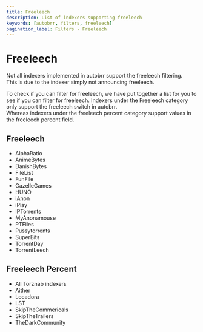 ```yaml
---
title: Freeleech
description: List of indexers supporting freeleech
keywords: [autobrr, filters, freeleech]
pagination_label: Filters - Freeleech
---
```


# Freeleech

Not all indexers implemented in autobrr support the freeleech filtering.  
This is due to the indexer simply not announcing freeleech.  

To check if you can filter for freeleech, we have put together a list for you to see if you can filter for freeleech.
Indexers under the Freeleech category only support the freeleech switch in autobrr.  
Whereas indexers under the freeleech percent category support values in the freeleech percent field.

## Freeleech
- AlphaRatio
- AnimeBytes
- DanishBytes
- FileList
- FunFile
- GazelleGames
- HUNO
- iAnon
- iPlay
- IPTorrents
- MyAnonamouse
- PTFiles
- Pussytorrents
- SuperBits
- TorrentDay
- TorrentLeech


## Freeleech Percent
- All Torznab indexers
- Aither
- Locadora
- LST
- SkipTheCommericals
- SkipTheTrailers
- TheDarkCommunity
